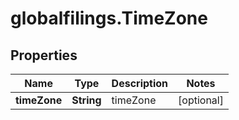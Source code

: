 # globalfilings.TimeZone

## Properties

Name | Type | Description | Notes
------------ | ------------- | ------------- | -------------
**timeZone** | **String** | timeZone | [optional] 


